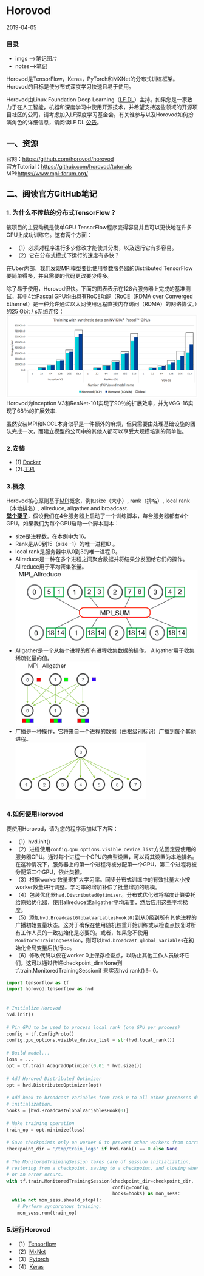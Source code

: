 # Horovod  
2019-04-05  
### 目录  
* imgs -->笔记图片
* notes-->笔记   
  
Horovod是TensorFlow，Keras，PyTorch和MXNet的分布式训练框架。Horovod的目标是使分布式深度学习快速且易于使用。  
  
Horovod由Linux Foundation Deep Learning（[LF DL](https://lfdl.io/)）主持。如果您是一家致力于在人工智能，机器和深度学习中使用开源技术，并希望支持这些领域的开源项目社区的公司，请考虑加入LF深度学习基金会。有关谁参与以及Horovod如何扮演角色的详细信息，请阅读LF DL [公告](https://lfdl.io/press-release/2018/12/13/lf-deep-learning-welcomes-horovod-distributed-training-framework-as-newest-project/)。 

  
## 一、资源
官网：https://github.com/horovod/horovod  
官方Tutorial：https://github.com/horovod/tutorials  
MPI:https://www.mpi-forum.org/  

## 二、阅读官方GitHub笔记  
### 1. 为什么不传统的分布式TensorFlow？
该项目的主要动机是使单GPU TensorFlow程序变得容易并且可以更快地在许多GPU上成功训练它。这有两个方面：
* （1）必须对程序进行多少修改才能使其分发，以及运行它有多容易。
* （2）它在分布式模式下运行的速度有多快？  
  
在Uber内部，我们发现MPI模型要比使用参数服务器的Distributed TensorFlow要简单得多，并且需要的代码更改要少得多。

除了易于使用，Horovod很快。下面的图表表示在128台服务器上完成的基准测试，其中4台Pascal GPU均由具有RoCE功能（RoCE（RDMA over Converged Ethernet）是一种允许通过以太网使用远程直接内存访问（RDMA）的网络协议。）的25 Gbit / s网络连接：  
![](imgs/01.png)  
Horovod为Inception V3和ResNet-101实现了90％的扩展效率，并为VGG-16实现了68％的扩展效率.  
  
虽然安装MPI和NCCL本身似乎是一件额外的麻烦，但只需要由处理基础设施的团队完成一次，而建立模型的公司中的其他人都可以享受大规模培训的简单性。  
  
### 2.安装  
* (1).[Docker](notes/docker.md)  
* (2).[主机](notes/computer.md)  
### 3.概念  
Horovod核心原则基于[MPI](https://www.mpi-forum.org/)概念，例如size（大小）, rank（排名）, local rank（本地排名）, allreduce, allgather and broadcast.    
**[举个栗子](http://mpitutorial.com/tutorials/mpi-reduce-and-allreduce/)**，假设我们在4台服务器上启动了一个训练脚本，每台服务器都有4个GPU。如果我们为每个GPU启动一个脚本副本：  
* size是进程数，在本例中为16。
* Rank是从0到15（size -1）的唯一进程ID 。
* local rank是服务器中从0到3的唯一进程ID。
* Allreduce是一种在多个进程之间聚合数据并将结果分发回给它们的操作。 Allreduce用于平均密集张量。  
![](imgs/02.png)  
* Allgather是一个从每个进程的所有进程收集数据的操作。 Allgather用于收集稀疏张量的值。  
![](imgs/03.png)  
* 广播是一种操作，它将来自一个进程的数据（由根级别标识）广播到每个其他进程。  
![](imgs/04.png)  
### 4.如何使用Horovod  
要使用Horovod，请为您的程序添加以下内容：
* （1）hvd.init()
* （2）进程使用`config.gpu_options.visible_device_list`方法固定要使用的服务器GPU。通过每个进程一个GPU的典型设置，可以将其设置为本地排名。在这种情况下，服务器上的第一个进程将被分配第一个GPU，第二个进程将被分配第二个GPU，依此类推。
* （3）根据worker数量来扩大学习率。同步分布式训练中的有效批量大小按worker数量进行调整。学习率的增加补偿了批量增​​加的规模。
* （4）包装优化器`hvd.DistributedOptimizer`。分布式优化器将梯度计算委托给原始优化器，使用allreduce或allgather平均渐变，然后应用这些平均梯度。
* （5）添加`hvd.BroadcastGlobalVariablesHook(0)`到从0级到所有其他进程的广播初始变量状态。这对于确保在使用随机权重开始训练或从检查点恢复时所有工作人员的一致初始化是必要的。或者，如果您不使用`MonitoredTrainingSession`，则可以`hvd.broadcast_global_variables`在初始化全局变量后执行op。
* （6）修改代码以仅在worker 0上保存检查点，以防止其他工作人员破坏它们。这可以通过传递checkpoint_dir=None到tf.train.MonitoredTrainingSessionif 来实现hvd.rank() != 0。 
  
```python
import tensorflow as tf
import horovod.tensorflow as hvd


# Initialize Horovod
hvd.init()

# Pin GPU to be used to process local rank (one GPU per process)
config = tf.ConfigProto()
config.gpu_options.visible_device_list = str(hvd.local_rank())

# Build model...
loss = ...
opt = tf.train.AdagradOptimizer(0.01 * hvd.size())

# Add Horovod Distributed Optimizer
opt = hvd.DistributedOptimizer(opt)

# Add hook to broadcast variables from rank 0 to all other processes during
# initialization.
hooks = [hvd.BroadcastGlobalVariablesHook(0)]

# Make training operation
train_op = opt.minimize(loss)

# Save checkpoints only on worker 0 to prevent other workers from corrupting them.
checkpoint_dir = '/tmp/train_logs' if hvd.rank() == 0 else None

# The MonitoredTrainingSession takes care of session initialization,
# restoring from a checkpoint, saving to a checkpoint, and closing when done
# or an error occurs.
with tf.train.MonitoredTrainingSession(checkpoint_dir=checkpoint_dir,
                                       config=config,
                                       hooks=hooks) as mon_sess:
  while not mon_sess.should_stop():
    # Perform synchronous training.
    mon_sess.run(train_op)
```
### 5.运行Horovod  
* （1）[Tensorflow](notes/tensorflow.md)
* （2）[MxNet](notes/mxnet.md)
* （3）[Pytorch](notes/pytorch.md)
* （4）[Keras](notes/keras.md)

 
